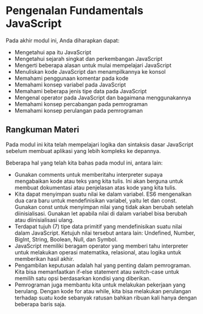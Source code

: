 # Pengenalan Fundamentals JavaScript

Pada akhir modul ini, Anda diharapkan dapat:

- Mengetahui apa itu JavaScript
- Mengetahui sejarah singkat dan perkembangan JavaScript
- Mengerti beberapa alasan untuk mulai mempelajari JavaScript
- Menuliskan kode JavaScript dan menampilkannya ke konsol
- Memahami penggunaan komentar pada kode
- Memahami konsep variabel pada JavaScript
- Memahami beberapa jenis tipe data pada JavaScript
- Mengenal operator pada JavaScript dan bagaimana menggunakannya
- Memahami konsep percabangan pada pemrograman
- Memahami konsep perulangan pada pemrograman

## Rangkuman Materi

Pada modul ini kita telah mempelajari logika dan sintaksis dasar JavaScript sebelum membuat aplikasi yang lebih kompleks ke depannya.

Beberapa hal yang telah kita bahas pada modul ini, antara lain:

- Gunakan comments untuk memberitahu interpreter supaya mengabaikan kode atau teks yang kita tulis. Ini akan berguna untuk membuat dokumentasi atau penjelasan atas kode yang kita tulis.
- Kita dapat menyimpan suatu nilai ke dalam variabel. ES6 mengenalkan dua cara baru untuk mendefinisikan variabel, yaitu let dan const. Gunakan const untuk menyimpan nilai yang tidak akan berubah setelah diinisialisasi. Gunakan let apabila nilai di dalam variabel bisa berubah atau diinisialisasi ulang.
- Terdapat tujuh (7) tipe data primitif yang mendefinisikan suatu nilai dalam JavaScript. Ketujuh nilai tersebut antara lain: Undefined, Number, BigInt, String, Boolean, Null, dan Symbol.
- JavaScript memiliki beragam operator yang memberi tahu interpreter untuk melakukan operasi matematika, relasional, atau logika untuk memberikan hasil akhir.
- Pengambilan keputusan adalah hal yang penting dalam pemrograman. Kita bisa memanfaatkan if-else statement atau switch-case untuk memilih satu opsi berdasarkan kondisi yang diberikan.
- Pemrograman juga membantu kita untuk melakukan pekerjaan yang berulang. Dengan kode for atau while, kita bisa melakukan perulangan terhadap suatu kode sebanyak ratusan bahkan ribuan kali hanya dengan beberapa baris saja.
